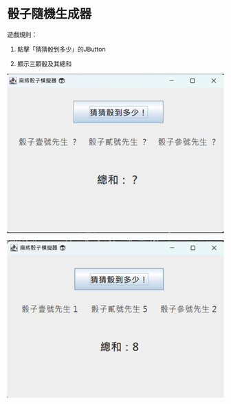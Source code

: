 # 骰子隨機生成器
遊戲規則：
1. 點擊「猜猜骰到多少」的JButton  

2. 顯示三顆骰及其總和  
   
   
![](imgs/圖片13.png)  
  
![](imgs/圖片14.png) 